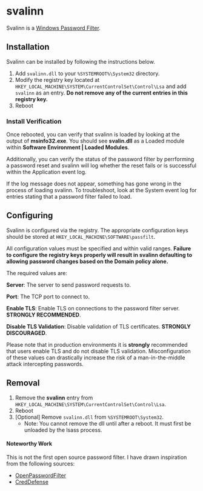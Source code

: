 # svalinn
Svalinn is a [Windows Password Filter]("https://msdn.microsoft.com/en-us/library/windows/desktop/ms721882(v=vs.85).aspx"). 

## Installation

Svalinn can be installed by following the instructions below.

1. Add `svalinn.dll` to your `%SYSTEMROOT%\System32` directory.
2. Modify the registry key located at `HKEY_LOCAL_MACHINE\SYSTEM\CurrentControlSet\Control\Lsa` and add `svalinn` as an entry. 
    **Do not remove any of the current entries in this registry key.**
3. Reboot

### Install Verification

Once rebooted, you can verify that svalinn is loaded by looking at the output of **msinfo32.exe**. You should see **svalin.dll** as a Loaded module within **Software Environment | Loaded Modules**. 

Additionally, you can verify the status of the password filter by perrforming a password reset and svalinn will log whether the reset fails or is successful within the Application event log.

If the log message does not appear, something has gone wrong in the process of loading svalinn. To troubleshoot, look at the System event log for entries stating that a password filter failed to load. 

## Configuring

Svalinn is configured via the registry. The appropriate configuration keys should be stored at `HKEY_LOCAL_MACHINE\SOFTWARE\passfilt`.

All configuration values must be specified and within valid ranges. **Failure to configure the registry keys properly will result in svalinn defaulting to allowing password changes based on the Domain policy alone.**

The required values are:

**Server**: The server to send password requests to.

**Port**: The TCP port to connect to.

**Enable TLS**: Enable TLS on connections to the password filter server. **STRONGLY RECOMMENDED**.

**Disable TLS Validation**: Disable validation of TLS certificates. **STRONGLY DISCOURAGED**.

Please note that in production environments it is **strongly** recommended that users enable TLS and do not disable TLS validation. Misconfiguration of these values can drastically increase the risk of a man-in-the-middle attack intercepting passwords.

## Removal

1. Remove the **svalinn** entry from `HKEY_LOCAL_MACHINE\SYSTEM\CurrentControlSet\Control\Lsa`. 
2. Reboot
3. [Optional] Remove `svalinn.dll` from `%SYSTEMROOT\System32`.
    * Note: You cannot remove the dll until after a reboot. It must first be unloaded by the lsass process.


#### Noteworthy Work

This is not the first open source password filter. I have drawn inspiration from the following sources:

* [OpenPasswordFilter](https://github.com/jephthai/OpenPasswordFilter)
* [CredDefense](https://github.com/CredDefense/CredDefense)